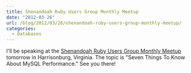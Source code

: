 ```yaml
---
title: Shenandoah Ruby Users Group Monthly Meetup
date: "2012-03-26"
url: /blog/2012/03/26/shenandoah-ruby-users-group-monthly-meetup/
categories:
  - Databases
---
```

I'll be speaking at the [Shenandoah Ruby Users Group Monthly Meetup][1] tomorrow in Harrisonburg, Virginia. The topic is "Seven Things To Know About MySQL Performance." See you there!

 [1]: http://www.meetup.com/ruby-128/events/55034362/
